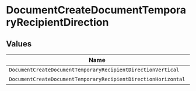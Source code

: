 # DocumentCreateDocumentTemporaryRecipientDirection


## Values

| Name                                                          | Value                                                         |
| ------------------------------------------------------------- | ------------------------------------------------------------- |
| `DocumentCreateDocumentTemporaryRecipientDirectionVertical`   | vertical                                                      |
| `DocumentCreateDocumentTemporaryRecipientDirectionHorizontal` | horizontal                                                    |